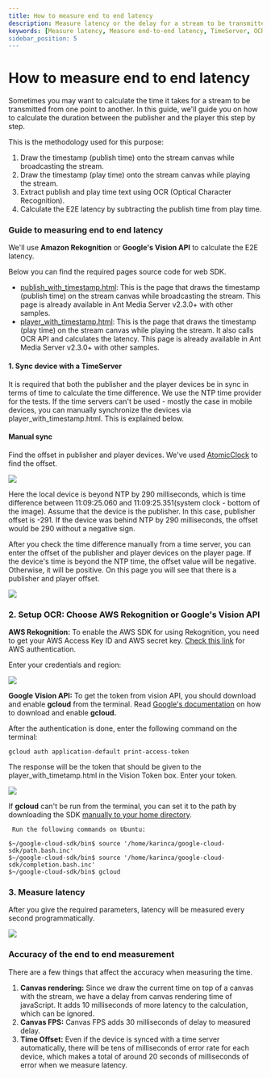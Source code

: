 ```yaml
---
title: How to measure end to end latency 
description: Measure latency or the delay for a stream to be transmitted from one point to another. This guide will help you to setup TimeServer, Setup OCR, AWS Rekognition or Google's Vision API
keywords: [Measure latency, Measure end-to-end latency, TimeServer, OCR, AWS Rekognition, Google's Vision API, Ant Media Server Documentation, Ant Media Server Tutorials]
sidebar_position: 5
---
```


# How to measure end to end latency

Sometimes you may want to calculate the time it takes for a stream to be transmitted from one point to another. In this guide, we'll guide you on how to calculate the duration between the publisher and the player this step by step.

This is the methodology used for this purpose:

1.  Draw the timestamp (publish time) onto the stream canvas while broadcasting the stream.
2.  Draw the timestamp (play time) onto the stream canvas while playing the stream.
3.  Extract publish and play time text using OCR (Optical Character Recognition).
4.  Calculate the E2E latency by subtracting the publish time from play time.

### Guide to measuring end to end latency

We'll use **Amazon Rekognition** or **Google's Vision API** to calculate the E2E latency. 

Below you can find the required pages source code for web SDK.

*   [publish\_with\_timestamp.html](https://github.com/ant-media/StreamApp/blob/master/src/main/webapp/publish_with_timestamp.html): This is the page that draws the timestamp (publish time) on the stream canvas while broadcasting the stream. This page is already available in Ant Media Server v2.3.0+ with other samples.
*   [player\_with\_timestamp.html](https://github.com/ant-media/StreamApp/blob/master/src/main/webapp/player_with_timestamp.html): This is the page that draws the timestamp (play time) on the stream canvas while playing the stream. It also calls OCR API and calculates the latency. This page is already available in Ant Media Server v2.3.0+ with other samples.

#### 1\. Sync device with a TimeServer

It is required that both the publisher and the player devices be in sync in terms of time to calculate the time difference. We use the NTP time provider for the tests. If the time servers can't be used - mostly the case in mobile devices, you can manually synchronize the devices via player\_with\_timestamp.html. This is explained below.

#### Manual sync

Find the offset in publisher and player devices. We've used [AtomicClock](https://play.google.com/store/apps/details?id=partl.atomicclock&hl=en_US&gl=US) to find the offset.

![](@site/static/img/image-1645445267761.png)

Here the local device is beyond NTP by 290 milliseconds, which is time difference between 11:09:25.060 and 11:09:25.351(system clock - bottom of the image). Assume that the device is the publisher. In this case, publisher offset is -291. If the device was behind NTP by 290 milliseconds, the offset would be 290 without a negative sign.

After you check the time difference manually from a time server, you can enter the offset of the publisher and player devices on the player page. If the device's time is beyond the NTP time, the offset value will be negative. Otherwise, it will be positive. On this page you will see that there is a publisher and player offset.

![](@site/static/img/image-1645445342702.png)

### 2\. Setup OCR: Choose AWS Rekognition or Google's Vision API

**AWS Rekognition:** To enable the AWS SDK for using Rekognition, you need to get your AWS Access Key ID and AWS secret key. [Check this link](https://docs.aws.amazon.com/general/latest/gr/aws-sec-cred-types.html#access-keys-and-secret-access-keys) for AWS authentication.

Enter your credentials and region:

![](@site/static/img/image-1645445405563.png)

**Google Vision API:** To get the token from vision API, you should download and enable **gcloud** from the terminal. Read [Google's documentation](https://cloud.google.com/vision/docs/setup) on how to download and enable **gcloud.**

After the authentication is done, enter the following command on the terminal:

```gcloud auth application-default print-access-token```

The response will be the token that should be given to the player\_with\_timetamp.html in the Vision Token box. Enter your token.

![](@site/static/img/image-1645445480526.png)

If **gcloud** can't be run from the terminal, you can set it to the path by downloading the SDK [manually to your home directory](https://cloud.google.com/sdk/docs/install).

     Run the following commands on Ubuntu:

    $~/google-cloud-sdk/bin$ source '/home/karinca/google-cloud-sdk/path.bash.inc'
    $~/google-cloud-sdk/bin$ source '/home/karinca/google-cloud-sdk/completion.bash.inc'
    $~/google-cloud-sdk/bin$ gcloud

### 3\. Measure latency

After you give the required parameters, latency will be measured every second programmatically.

![](@site/static/img/image-1645445619577.png)

### Accuracy of the end to end measurement

There are a few things that affect the accuracy when measuring the time.

1.  **Canvas rendering:** Since we draw the current time on top of a canvas with the stream, we have a delay from canvas rendering time of javaScript. It adds 10 milliseconds of more latency to the calculation, which can be ignored.
2.  **Canvas FPS:** Canvas FPS adds 30 milliseconds of delay to measured delay.
3.  **Time Offset:** Even if the device is synced with a time server automatically, there will be tens of milliseconds of error rate for each device, which makes a total of around 20 seconds of milliseconds of error when we measure latency.
